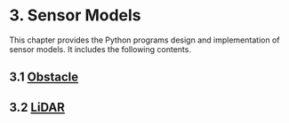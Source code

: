 # 3. Sensor Models
This chapter provides the Python programs design and implementation of sensor models. It includes the following contents.  

## 3.1 [Obstacle](/doc/3_sensor_models/3_1_obstacle.md)

## 3.2 [LiDAR](/doc/3_sensor_models/3_2_lidar.md)